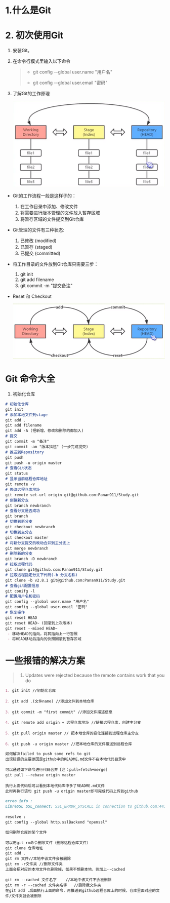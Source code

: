 # 1.什么是Git

# 2. 初次使用Git

1. 安装Git。

2. 在命令行模式里输入以下命令

   > - git config --global user.name "用户名"
   >
   > - git config --global user.email "密码"

3. 了解Git的工作原理

   ![image-20200511012327062](./Git学习.assets/image-20200511012327062.png)

- Git的工作流程一般是这样子的：
  1. 在工作目录中添加、修改文件
  2. 将需要进行版本管理的文件放入暂存区域
  3. 将暂存区域的文件提交到Git仓库

- Git管理的文件有三种状态:
  1. 已修改 (modified)
  2. 已暂存 (staged)
  3. 已提交 (committed)

- 将工作目录的文件放到Git仓库只需要三步：
  1. git init
  2. git add filename
  3. git commit -m "提交备注"

- Reset 和 Checkout

  ![image-20200512004823505](Git学习.assets/image-20200512004823505.png)







# Git 命令大全

1. 初始化仓库

```markdown
# 初始化仓库
git init
# 添加本地文件到stage
git add .
git add filename
git add -A (把新增、修改和删除的都加入)
# 提交
git commit -m "备注"
git commit -am "版本描述" (一步完成提交)
# 推送到Repository
git push
git push -u origin master
# 查看Git状态
git status
# 显示当前远程仓库地址
git remote -v
# 修改远程仓库地址
git remote set-url origin git@github.com:Panan911/Study.git
# 创建新分支
git branch newbranch
# 查看分支是否成功
git branch
# 切换到新分支
git checkout newbranch
# 切换到主分支
git checkout master
# 将新分支提交的改动合并到主分支上
git merge newbranch
# 删除新的分支
git branch -D newbranch
# 拉取远程代码
git clone git@github.com:Panan911/Study.git
# 拉取远程指定分支下代码(-b 分支名称)
git clone -b v2.8.1 git@github.com:Panan911/Study.git
# 查看git配置信息
git conifg -l
# 配置用户名和密码
git config --global user.name "用户名"
git config --global user.email "密码"
# 恢复操作
git reset HEAD
git reset HEAD~ (回滚到上次版本)
git reset --mixed HEAD~
 - 移动HEAD的指向，将其指向上一行暂照 
 - 将HEAD移动后指向的快照回滚到暂存区域
```



# 一些报错的解决方案

> 1. Updates were rejected because the remote contains work that you do

```markdown
1. git init //初始化仓库

2. git add .(文件name) //添加文件到本地仓库

3. git commit -m "first commit" //添加文件描述信息

4. git remote add origin + 远程仓库地址 //链接远程仓库，创建主分支

5. git pull origin master // 把本地仓库的变化连接到远程仓库主分支

6. git push -u origin master //把本地仓库的文件推送到远程仓库
```



```markdown
如何解决failed to push some refs to git
出现错误的主要原因是github中的README.md文件不在本地代码目录中

可以通过如下命令进行代码合并【注：pull=fetch+merge]
git pull --rebase origin master

执行上面代码后可以看到本地代码库中多了README.md文件
此时再执行语句 git push -u origin master即可完成代码上传到github
```



```markdown
erreo info :
LibreSSL SSL_connect: SSL_ERROR_SYSCALL in connection to github.com:443	

resolve :
git config --global http.sslBackend "openssl"
```

``` mark
如何删除仓库的某个文件

可以用git rm命令删除文件（删除远程仓库文件）
git clone 仓库地址
git add .
git rm 文件//本地中该文件会被删除
git rm -r文件夹 //删除文件夹
上面会把对应的本地文件也删除掉，如果不想删本地，则加上--cached

git rm --cached 文件名字    //本地中该文件不会被删除
git rm -r --cached 文件夹名字   //删除我文件夹
在git add .后面执行上面的命令，再推送到github远程仓库上的时候，仓库里面对应的文件/文件夹就会被删除
```

